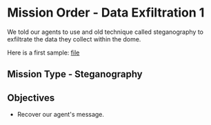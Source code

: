 # Mission Order - Data Exfiltration 1

We told our agents to use and old technique called steganography to exfiltrate the data they collect within the dome.

Here is a first sample: [file](hd.txt)

## Mission Type - Steganography

## Objectives

* Recover our agent's message.

